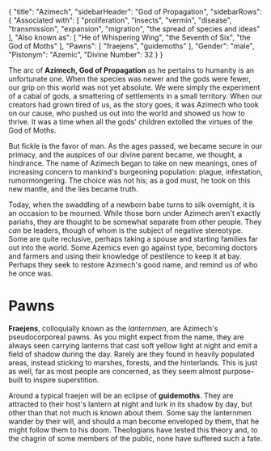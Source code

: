{
	"title": "Azimech",
	"sidebarHeader": "God of Propagation",
	"sidebarRows": {
		"Associated with": [ "proliferation", "insects", "vermin", "disease", "transmission", "expansion", "migration", "the spread of species and ideas" ],
		"Also known as": [ "He of Whispering Wing", "the Seventh of Six", "the God of Moths" ],
		"Pawns": [ "fraejens", "guidemoths" ],
		"Gender": "male",
		"Pistonym": "Azemic",
		"Divine Number": 32
	}
}

The arc of **Azimech, God of Propagation** as he pertains to humanity is an unfortunate one. When the species was newer and the gods were fewer, our grip on this world was not yet absolute. We were simply the experiment of a cabal of gods, a smattering of settlements in a small territory. When our creators had grown tired of us, as the story goes, it was Azimech who took on our cause, who pushed us out into the world and showed us how to thrive. It was a time when all the gods' children extolled the virtues of the God of Moths.

But fickle is the favor of man. As the ages passed, we became secure in our primacy, and the auspices of our divine parent became, we thought, a hindrance. The name of Azimech began to take on new meanings, ones of increasing concern to mankind's burgeoning population: plague, infestation, rumormongering. The choice was not his; as a god must, he took on this new mantle, and the lies became truth.

Today, when the swaddling of a newborn babe turns to silk overnight, it is an occasion to be mourned. While those born under Azimech aren't exactly pariahs, they are thought to be somewhat separate from other people. They *can* be leaders, though of whom is the subject of negative stereotype. Some are quite reclusive, perhaps taking a spouse and starting families far out into the world. Some Azemics even go against type, becoming doctors and farmers and using their knowledge of pestilence to keep it at bay. Perhaps they seek to restore Azimech's good name, and remind us of who he once was.

# Pawns

**Fraejens**, colloquially known as the *lanternmen*, are Azimech's pseudocorporeal pawns. As you might expect from the name, they are always seen carrying lanterns that cast soft yellow light at night and emit a field of shadow during the day. Rarely are they found in heavily populated areas, instead sticking to marshes, forests, and the hinterlands. This is just as well, far as most people are concerned, as they seem almost purpose-built to inspire superstition.

Around a typical fraejen will be an eclipse of **guidemoths**. They are attracted to their host's lantern at night and lurk in its shadow by day, but other than that not much is known about them. Some say the lanternmen wander by their will, and should a man become enveloped by them, that he might follow them to his doom. Theologians have tested this theory and, to the chagrin of some members of the public, none have suffered such a fate.